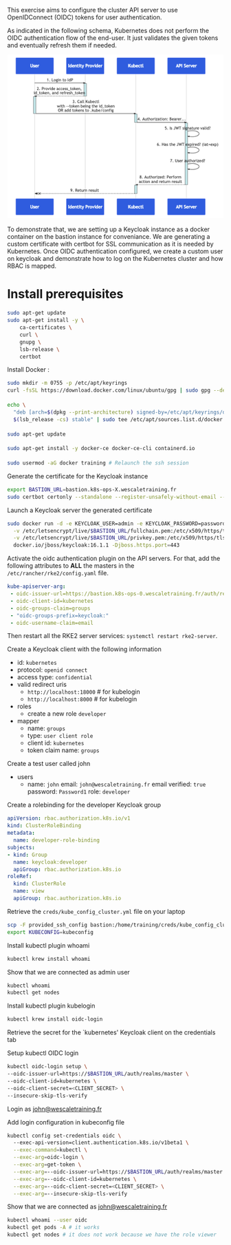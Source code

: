 This exercise aims to configure the cluster API server to use OpenIDConnect (OIDC) tokens for user authentication.

As indicated in the following schema, Kubernetes does not perform the OIDC authentication flow of the end-user.
It just validates the given tokens and eventually refresh them if needed.

![oidc-flow](./oidc-flow.png)

To demonstrate that, we are setting up a Keycloak instance as a docker container on the bastion instance for conveniance.
We are generating a custom certificate with certbot for SSL communication as it is needed by Kubernetes.
Once OIDC authentication configured, we create a custom user on keycloak and demonstrate how to log on the Kubernetes cluster and how RBAC is mapped.

# Install prerequisites

```bash
sudo apt-get update
sudo apt-get install -y \
    ca-certificates \
    curl \
    gnupg \
    lsb-release \
    certbot
```

Install Docker :
```bash
sudo mkdir -m 0755 -p /etc/apt/keyrings
curl -fsSL https://download.docker.com/linux/ubuntu/gpg | sudo gpg --dearmor -o /etc/apt/keyrings/docker.gpg

echo \
  "deb [arch=$(dpkg --print-architecture) signed-by=/etc/apt/keyrings/docker.gpg] https://download.docker.com/linux/ubuntu \
  $(lsb_release -cs) stable" | sudo tee /etc/apt/sources.list.d/docker.list > /dev/null

sudo apt-get update

sudo apt-get install -y docker-ce docker-ce-cli containerd.io

sudo usermod -aG docker training # Relaunch the ssh session
```

Generate the certificate for the Keycloak instance
```bash
export BASTION_URL=bastion.k8s-ops-X.wescaletraining.fr
sudo certbot certonly --standalone --register-unsafely-without-email --preferred-challenges http -d $BASTION_URL
```

Launch a Keycloak server the generated certificate
```bash
sudo docker run -d -e KEYCLOAK_USER=admin -e KEYCLOAK_PASSWORD=password --name keycloak -p 443:443 \
  -v /etc/letsencrypt/live/$BASTION_URL/fullchain.pem:/etc/x509/https/tls.crt \
  -v /etc/letsencrypt/live/$BASTION_URL/privkey.pem:/etc/x509/https/tls.key \
  docker.io/jboss/keycloak:16.1.1 -Djboss.https.port=443
```

Activate the oidc authentication plugin on the API servers. For that, add the following attributes to **ALL** the masters in the `/etc/rancher/rke2/config.yaml` file.

```yaml
kube-apiserver-arg:
 - oidc-issuer-url=https://bastion.k8s-ops-0.wescaletraining.fr/auth/realms/master
 - oidc-client-id=kubernetes
 - oidc-groups-claim=groups
 - "oidc-groups-prefix=keycloak:"
 - oidc-username-claim=email
```

Then restart all the RKE2 server services: `systemctl restart rke2-server`.

Create a Keycloak client with the following information
- id: `kubernetes`
- protocol: `openid connect`
- access type: `confidential`
- valid redirect uris
  - `http://localhost:18000` # for kubelogin
  - `http://localhost:8000` # for kubelogin
- roles
  - create a new role `developer`
- mapper
  - name: `groups`
  - type: `user client role`
  - client id: `kubernetes`
  - token claim name: `groups`

Create a test user called john
- users
  - name: `john`
    email: `john@wescaletraining.fr`
    email verified: `true`
    password: `Password1`
    role: `developer`

Create a rolebinding for the developer Keycloak group
```yaml
apiVersion: rbac.authorization.k8s.io/v1
kind: ClusterRoleBinding
metadata:
  name: developer-role-binding
subjects:
- kind: Group
  name: keycloak:developer
  apiGroup: rbac.authorization.k8s.io
roleRef:
  kind: ClusterRole
  name: view
  apiGroup: rbac.authorization.k8s.io
```

Retrieve the `creds/kube_config_cluster.yml` file on your laptop
```bash
scp -F provided_ssh_config bastion:/home/training/creds/kube_config_cluster.yml kubeconfig
export KUBECONFIG=kubeconfig
```

Install kubectl plugin whoami
```bash
kubectl krew install whoami
```

Show that we are connected as admin user
```bash
kubectl whoami
kubectl get nodes
```

Install kubectl plugin kubelogin
```bash
kubectl krew install oidc-login
```

Retrieve the secret for the `kubernetes' Keycloak client on the credentials tab

Setup kubectl OIDC login
```bash
kubectl oidc-login setup \
--oidc-issuer-url=https://$BASTION_URL/auth/realms/master \
--oidc-client-id=kubernetes \
--oidc-client-secret=<CLIENT_SECRET> \
--insecure-skip-tls-verify
```

Login as john@wescaletraining.fr

Add login configuration in kubeconfig file
```bash
kubectl config set-credentials oidc \   
  --exec-api-version=client.authentication.k8s.io/v1beta1 \
  --exec-command=kubectl \
  --exec-arg=oidc-login \
  --exec-arg=get-token \
  --exec-arg=--oidc-issuer-url=https://$BASTION_URL/auth/realms/master \
  --exec-arg=--oidc-client-id=kubernetes \
  --exec-arg=--oidc-client-secret=<CLIENT_SECRET> \
  --exec-arg=--insecure-skip-tls-verify
```

Show that we are connected as john@wescaletraining.fr
```bash
kubectl whoami --user oidc
kubectl get pods -A # it works
kubectl get nodes # it does not work because we have the role viewer 
```
